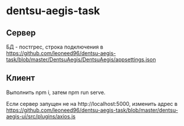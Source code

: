 # dentsu-aegis-task
## Сервер
БД - постгрес, строка подключения в https://github.com/leoneed96/dentsu-aegis-task/blob/master/DentsuAegis/DentsuAegis/appsettings.json

## Клиент
Выполнить npm i, затем npm run serve. 

Если сервер запущен не на http://localhost:5000, изменить адрес в https://github.com/leoneed96/dentsu-aegis-task/blob/master/dentsu-aegis-ui/src/plugins/axios.js

